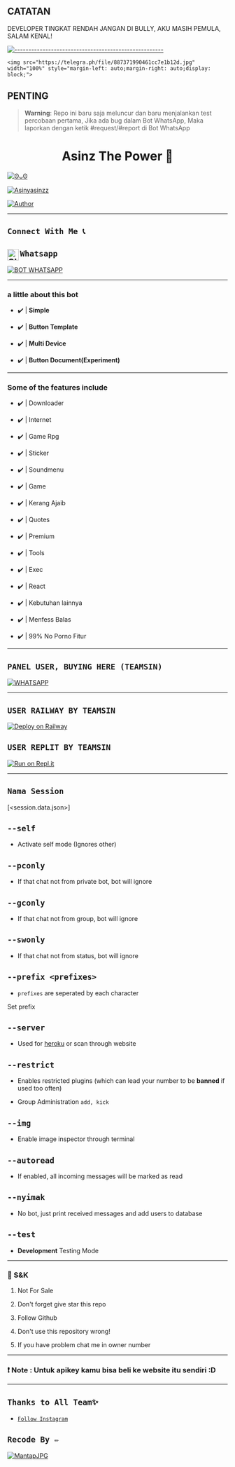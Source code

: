 

## CATATAN

DEVELOPER TINGKAT RENDAH JANGAN DI BULLY, AKU MASIH PEMULA, SALAM KENAL!

[![-----------------------------------------------------](https://raw.githubusercontent.com/andreasbm/readme/master/assets/lines/colored.png)](#table-of-contents)

<p align="center">

    <img src="https://telegra.ph/file/887371990461cc7e1b12d.jpg" width="100%" style="margin-left: auto;margin-right: auto;display: block;">

</p>

## PENTING

> **Warning**: Repo ini baru saja meluncur dan baru menjalankan test percobaan pertama, Jika ada bug dalam Bot WhatsApp, Maka laporkan dengan ketik #request/#report di Bot WhatsApp

<h1 align="center">Asinz The Power 🗿</h1>

<p align="center">

  <a href="https://github.com/asinbro"><img src="http://readme-typing-svg.herokuapp.com?color=FFFFFF&center=true&vCenter=true&multiline=false&lines=WhatsApp+BOT+Multi+Device;Base+ori+by+TeamSinz;Package+by+developer;Give+star+and+forks+this+Repo+:D;Follow+My+Github" alt="ʘᴗʘ">

</p>

<p align="center">

 <a href="#"><img title="Asinyasinzz" src="https://img.shields.io/badge/WhatsApp BOT OLD-green?colorA=%23ff0000&colorB=%23017e40&style=for-the-badge"></a>

</p>

<p align="center">

<a href="https://github.com/exhargtz"><img title="Author" src="https://img.shields.io/badge/AUTHOR-Exhargtz by Asinyasinzz-green.svg?style=for-the-badge&logo=github"></a>

---------

## ```Connect With Me 📞``` 

## ```Whatsapp``` <a href="https://wa.me/6282124046059"> <img align="left" alt="SIEGRIN | Whastapp" width="26px" src="https://github.com/siegrin/siegrin/blob/main/Assets/Whatsapp.svg" />

[![BOT WHATSAPP](https://img.shields.io/badge/WhatsApp%20BOT-25D366?style=for-the-badge&logo=whatsapp&logoColor=white)](https://wa.me/6285718844348) 

---------

### a little about this bot

- ✔️ | **Simple** 

- ✔️ | **Button Template** 

- ✔️ | **Multi Device** 

- ✔️ | **Button Document(Experiment)** 

---------

### Some of the features include

- ✔️ | Downloader 

- ✔️ | Internet 

- ✔️ | Game Rpg 

- ✔️ | Sticker

- ✔️ | Soundmenu

- ✔️ | Game 

- ✔️ | Kerang Ajaib 

- ✔️ | Quotes

- ✔️ | Premium 

- ✔️ | Tools 

- ✔️ | Exec 

- ✔️ | React 

- ✔️ | Kebutuhan lainnya

- ✔️ | Menfess Balas

- ✔️ | 99% No Porno Fitur

---------

## ```PANEL USER, BUYING HERE (TEAMSIN)```

[![WHATSAPP](https://img.shields.io/badge/Seller%20Panel-25D366?style=for-the-badge&logo=whatsapp&logoColor=white)](https://wa.me/6282124046059) 

---------

## ```USER RAILWAY BY TEAMSIN```

[![Deploy on Railway](https://railway.app/button.svg)](https://railway.app/new/template?template=https://github.com/ImYanXiao/Elaina-MultiDevice)

## ```USER REPLIT BY TEAMSIN```

[![Run on Repl.it](https://repl.it/badge/github/ImYanXiao/Elaina-MultiDevice)](https://repl.it/github/ImYanXiao/Elaina-MultiDevice)

---------

## ```Nama Session```

[<session.data.json>]

## `--self`

* Activate self mode (Ignores other)

## `--pconly`

* If that chat not from private bot, bot will ignore

## `--gconly`

* If that chat not from group, bot will ignore

## `--swonly`

* If that chat not from status, bot will ignore

## `--prefix <prefixes>`

* `prefixes` are seperated by each character

Set prefix

## `--server`

* Used for [heroku](https://heroku.com/) or scan through website

## `--restrict`

* Enables restricted plugins (which can lead your number to be **banned** if used too often)

* Group Administration `add, kick`

## `--img`

* Enable image inspector through terminal

## `--autoread`

* If enabled, all incoming messages will be marked as read

## `--nyimak`

* No bot, just print received messages and add users to database

## `--test`

* **Development** Testing Mode

---------

### 📮 S&K

1. Not For Sale

2. Don't forget give star this repo

3. Follow Github

4. Don't use this repository wrong!

5. If you have problem chat me in owner number

---------

### ❗ Note : Untuk apikey kamu bisa beli ke website itu sendiri :D

---------

## ```Thanks to All Team✨```

* [`Follow Instagram`](https://instagram.com/asinyasinzz)

## ```Recode By ✏️```

[![MantapJPG](https://ibb.co/8zbv18z?size=20)](https://instagram.com/asinyasinzz)
